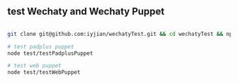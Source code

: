 ## test Wechaty and Wechaty Puppet

```bash

git clone git@github.com:iyjian/wechatyTest.git && cd wechatyTest && npm install

# test padplus puppet
node test/testPadplusPuppet

# test web puppet
node test/testWebPuppet

```